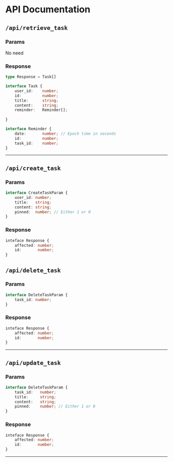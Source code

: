 # API Documentation

## `/api/retrieve_task`
### Params
No need
### Response 
```ts
type Response = Task[]

interface Task {
	user_id:	number;
	id: 		number;
	title:		string;
	content: 	string;
	reminder:	Reminder[];
	
}

interface Reminder {
	date:       number; // Epoch time in seconds
	id:         number;
	task_id:    number;
}
```

<hr>

## `/api/create_task`
### Params
```ts
interface CreateTaskParam {
	user_id: number;
	title:   string;
	content: string;
	pinned:  number; // Either 1 or 0
}
```
### Response 
```ts
inteface Response {
	affected: number;
	id:       number;
}
```

## `/api/delete_task`
### Params
```ts
interface DeleteTaskParam {
	task_id: number;
}
```
### Response 
```ts
inteface Response {
	affected: number;
	id:       number;
}
```
<hr>

## `/api/update_task`
### Params
```ts
interface DeleteTaskParam {
	task_id:   number;
	title:     string;
	content:   string;
	pinned:    number; // Either 1 or 0
}
```
### Response 
```ts
inteface Response {
	affected: number;
	id:       number;
}
```
<hr>

